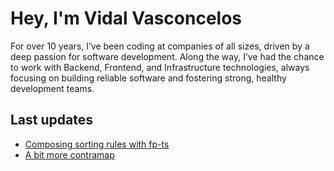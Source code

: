 # Hey, I'm Vidal Vasconcelos

For over 10 years, I’ve been coding at companies of all sizes, driven by a deep passion for software development. Along
the way, I’ve had the chance to work with Backend, Frontend, and Infrastructure technologies, always focusing on
building reliable software and fostering strong, healthy development teams.

## Last updates

- [Composing sorting rules with fp-ts](./posts/2025-10-10-COMPOSE-SORTING-RULES.md)
- [A bit more contramap](posts/2025-10-23-A-BIT-MORE-CONTRAMAP.md)
